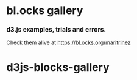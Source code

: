# bl.ocks gallery
### d3.js examples, trials and errors.
Check them alive at https://bl.ocks.org/maritrinez
# d3js-blocks-gallery
